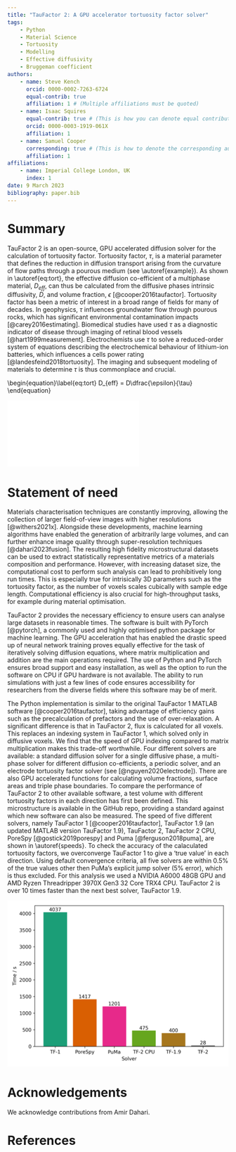 ```yaml
---
title: "TauFactor 2: A GPU accelerator tortuosity factor solver"
tags:
    - Python
    - Material Science
    - Tortuosity
    - Modelling
    - Effective diffusivity
    - Bruggeman coefficient
authors:
    - name: Steve Kench
      orcid: 0000-0002-7263-6724
      equal-contrib: true
      affiliation: 1 # (Multiple affiliations must be quoted)
    - name: Isaac Squires
      equal-contrib: true # (This is how you can denote equal contributions between multiple authors)
      orcid: 0000-0003-1919-061X
      affiliation: 1
    - name: Samuel Cooper
      corresponding: true # (This is how to denote the corresponding author)
      affiliation: 1
affiliations:
    - name: Imperial College London, UK
      index: 1
date: 9 March 2023
bibliography: paper.bib
---
```


# Summary

TauFactor 2 is an open-source, GPU accelerated diffusion solver for the calculation of tortuosity factor. Tortuosity factor, $\tau$, is a material parameter that defines the reduction in diffusion transport arising from the curvature of flow paths through a pourous medium (see \autoref{example}). As shown in \autoref{eq:tort}, the effective diffusion co-efficient of a multiphase material, $D_{eff}$, can thus be calculated from the diffusive phases intrinsic diffusivity, $D$, and volume fraction, $\epsilon$ [@cooper2016taufactor]. Tortuosity factor has been a metric of interest in a broad range of fields for many of decades. In geophysics, $\tau$ influences groundwater flow through pourous rocks, which has significant environmental contamination impacts [@carey2016estimating]. Biomedical studies have used $\tau$ as a diagnostic indicator of disease through imaging of retinal blood vessels [@hart1999measurement]. Electrochemists use $\tau$ to solve a reduced-order system of equations describing the electrochemical behaviour of lithium-ion batteries, which influences a cells power rating [@landesfeind2018tortuosity]. The imaging and subsequent modeling of materials to determine $\tau$ is thus commonplace and crucial.

\begin{equation}\label{eq:tort}
D\_{eff} = D\dfrac{\epsilon}{\tau}
\end{equation}

![Microstructure and flux field of a sample from the microlib library [@kench2022microlib].\label{example}](example.pdf)

# Statement of need

Materials characterisation techniques are constantly improving, allowing the collection of larger field-of-view images with higher resolutions [@withers2021x]. Alongside these developments, machine learning algorithms have enabled the generation of arbitrarily large volumes, and can further enhance image quality through super-resolution techniques [@dahari2023fusion]. The resulting high fidelity microstructural datasets can be used to extract statistically representative metrics of a materials composition and performance. However, with increasing dataset size, the computational cost to perform such analysis can lead to prohibitively long run times. This is especially true for intrisically 3D parameters such as the tortuosity factor, as the number of voxels scales cubically with sample edge length. Computational efficiency is also crucial for high-throughput tasks, for example during material optimisation.

TauFactor 2 provides the necessary efficiency to ensure users can analyse large datasets in reasonable times. The software is built with PyTorch [@pytorch], a commonly used and highly optimised python package for machine learning. The GPU acceleration that has enabled the drastic speed up of neural network training proves equally effective for the task of iteratively solving diffusion equations, where matrix multiplication and addition are the main operations required. The use of Python and PyTorch ensures broad support and easy installation, as well as the option to run the software on CPU if GPU hardware is not available. The ability to run simulations with just a few lines of code ensures accessibility for researchers from the diverse fields where this software may be of merit.

The Python implementation is similar to the original TauFactor 1 MATLAB software [@cooper2016taufactor], taking advantage of efficiency gains such as the precalculation of prefactors and the use of over-relaxation. A significant difference is that in TauFactor 2, flux is calculated for all voxels. This replaces an indexing system in TauFactor 1, which solved only in diffusive voxels. We find that the speed of GPU indexing compared to matrix multiplication makes this trade-off worthwhile. Four different solvers are available: a standard diffusion solver for a single diffusive phase, a multi-phase solver for different diffusion co-efficients, a periodic solver, and an electrode tortuosity factor solver (see [@nguyen2020electrode]). There are also GPU accelerated functions for calculating volume fractions, surface areas and triple phase boundaries. To compare the performance of TauFactor 2 to other available software, a test volume with different tortuosity factors in each direction has first been defined. This microstructure is available in the GitHub repo, providing a standard against which new software can also be measured. The speed of five different solvers, namely TauFactor 1 [@cooper2016taufactor], TauFactor 1.9 (an updated MATLAB version TauFactor 1.9), TauFactor 2, TauFactor 2 CPU, PoreSpy [@gostick2019porespy] and Puma [@ferguson2018puma], are shown in \autoref{speeds}. To check the accuracy of the calaculated tortuosity factors, we overconverge TauFactor 1 to give a ‘true value’ in each direction. Using default convergence criteria, all five solvers are within 0.5% of the true values other then PuMa’s explicit jump solver (5% error), which is thus excluded. For this analysis we used a NVIDIA A6000 48GB GPU and AMD Ryzen Threadripper 3970X Gen3 32 Core TRX4 CPU. TauFactor 2 is over 10 times faster than the next best solver, TauFactor 1.9.

![Speed comparison for the four solvers. The mean time across all 3 directions is plotted. The values of the overconverged $\tau$ in each direction are: 1.1513, 1.3905, 4.2431. \label{speeds}](tau_speeds.png)

# Acknowledgements

We acknowledge contributions from Amir Dahari.

# References
